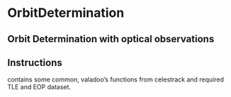 # OrbitDetermination
Orbit Determination with optical observations
--
Instructions
--
contains some common, valadoo’s functions from
celestrack and required TLE and EOP dataset.
